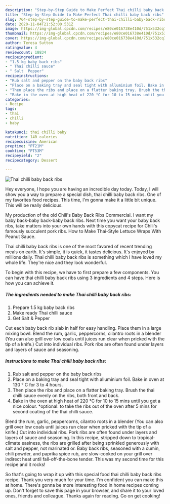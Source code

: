 ```yaml
---
description: "Step-by-Step Guide to Make Perfect Thai chilli baby back ribs"
title: "Step-by-Step Guide to Make Perfect Thai chilli baby back ribs"
slug: 764-step-by-step-guide-to-make-perfect-thai-chilli-baby-back-ribs
date: 2020-11-04T21:52:00.531Z
image: https://img-global.cpcdn.com/recipes/e80ce016738e410d/751x532cq70/thai-chilli-baby-back-ribs-recipe-main-photo.jpg
thumbnail: https://img-global.cpcdn.com/recipes/e80ce016738e410d/751x532cq70/thai-chilli-baby-back-ribs-recipe-main-photo.jpg
cover: https://img-global.cpcdn.com/recipes/e80ce016738e410d/751x532cq70/thai-chilli-baby-back-ribs-recipe-main-photo.jpg
author: Teresa Sutton
ratingvalue: 4
reviewcount: 18834
recipeingredient:
- "1.5 kg baby back ribs"
- " Thai chilli sauce"
- " Salt  Pepper"
recipeinstructions:
- "Rub salt and pepper on the baby back ribs"
- "Place on a baking tray and seal tight with alluminium foil. Bake in oven at 130 ° C for 3 to 4 hours."
- "Then place the ribs and place on a flatter baking tray. Brush the thai chilli sauce evenly on the ribs, both front and back."
- "Bake in the oven at high heat of 220 °C for 10 to 15 mins until you get a nice colour. *optional: to take the ribs out of the oven after 5 mins for second coating of the thai chilli sauce."
categories:
- Recipe
tags:
- thai
- chilli
- baby

katakunci: thai chilli baby 
nutrition: 140 calories
recipecuisine: American
preptime: "PT21M"
cooktime: "PT53M"
recipeyield: "2"
recipecategory: Dessert

---
```



![Thai chilli baby back ribs](https://img-global.cpcdn.com/recipes/e80ce016738e410d/751x532cq70/thai-chilli-baby-back-ribs-recipe-main-photo.jpg)

Hey everyone, I hope you are having an incredible day today. Today, I will show you a way to prepare a special dish, thai chilli baby back ribs. One of my favorites food recipes. This time, I'm gonna make it a little bit unique. This will be really delicious.

My production of the old Chili&#39;s Baby Back Ribs Commercial. I want my baby back-baby back-baby back ribs. Next time you want your baby back ribs, take matters into your own hands with this copycat recipe for Chili&#39;s famously succulent pork ribs. How to Make Thai-Style Lettuce Wraps With Peanut Sauce.

Thai chilli baby back ribs is one of the most favored of recent trending meals on earth. It's simple, it is quick, it tastes delicious. It's enjoyed by millions daily. Thai chilli baby back ribs is something which I have loved my whole life. They're nice and they look wonderful.


To begin with this recipe, we have to first prepare a few components. You can have thai chilli baby back ribs using 3 ingredients and 4 steps. Here is how you can achieve it.

<!--inarticleads1-->

##### The ingredients needed to make Thai chilli baby back ribs:

1. Prepare 1.5 kg baby back ribs
1. Make ready  Thai chilli sauce
1. Get  Salt &amp; Pepper


Cut each baby back rib slab in half for easy handling. Place them in a large mixing bowl. Blend the rum, garlic, peppercorns, cilantro roots in a blender (You can also grill over low coals until juices run clear when pricked with the tip of a knife.) Cut into individual ribs. Pork ribs are often found under layers and layers of sauce and seasoning. 

<!--inarticleads2-->

##### Instructions to make Thai chilli baby back ribs:

1. Rub salt and pepper on the baby back ribs
1. Place on a baking tray and seal tight with alluminium foil. Bake in oven at 130 ° C for 3 to 4 hours.
1. Then place the ribs and place on a flatter baking tray. Brush the thai chilli sauce evenly on the ribs, both front and back.
1. Bake in the oven at high heat of 220 °C for 10 to 15 mins until you get a nice colour. *optional: to take the ribs out of the oven after 5 mins for second coating of the thai chilli sauce.


Blend the rum, garlic, peppercorns, cilantro roots in a blender (You can also grill over low coals until juices run clear when pricked with the tip of a knife.) Cut into individual ribs. Pork ribs are often found under layers and layers of sauce and seasoning. In this recipe, stripped down to tropical-climate easiness, the ribs are grilled after being sprinkled generously with salt and pepper, not marinated or. Baby back ribs, seasoned with a cumin, chili powder, and paprika spice rub, are slow-cooked on your grill over indirect heat until fall-off-the-bone tender. This was my second time for this recipe and it rocks! 

So that's going to wrap it up with this special food thai chilli baby back ribs recipe. Thank you very much for your time. I'm confident you can make this at home. There's gonna be more interesting food in home recipes coming up. Don't forget to save this page in your browser, and share it to your loved ones, friends and colleague. Thanks again for reading. Go on get cooking!
